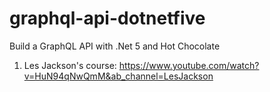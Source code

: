 # graphql-api-dotnetfive
Build a GraphQL API with .Net 5 and Hot Chocolate

1. Les Jackson's course: https://www.youtube.com/watch?v=HuN94qNwQmM&ab_channel=LesJackson
